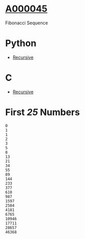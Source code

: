 # [A000045](https://oeis.org/A000045)

Fibonacci Sequence

# Python

- [Recursive](./python/recursive.py)

# C

- [Recursive](./c/recursive.c)

# First _25_ Numbers

```
0
1
1
2
3
5
8
13
21
34
55
89
144
233
377
610
987
1597
2584
4181
6765
10946
17711
28657
46368
```
